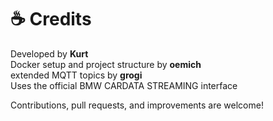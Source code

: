 # ☕ Credits

Developed by **Kurt**  
Docker setup and project structure by **oemich**  
extended MQTT topics by **grogi**  
Uses the official BMW CARDATA STREAMING interface 

Contributions, pull requests, and improvements are welcome!
